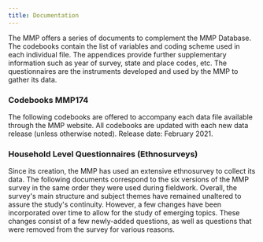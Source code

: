 ```yaml
---
title: Documentation
---
```

The MMP offers a series of documents to complement the MMP Database. The codebooks contain the list of variables and coding scheme used in each individual file. The appendices provide further supplementary information such as year of survey, state and place codes, etc. The questionnaires are the instruments developed and used by the MMP to gather its data.

### Codebooks MMP174

The following codebooks are offered to accompany each data file available through the MMP website. All codebooks are updated with each new data release (unless otherwise noted). Release date: February 2021.

### Household Level Questionnaires (Ethnosurveys)

Since its creation, the MMP has used an extensive ethnosurvey to collect its data. The following documents correspond to the six versions of the MMP survey in the same order they were used during fieldwork. Overall, the survey's main structure and subject themes have remained unaltered to assure the study's continuity. However, a few changes have been incorporated over time to allow for the study of emerging topics. These changes consist of a few newly-added questions, as well as questions that were removed from the survey for various reasons.
